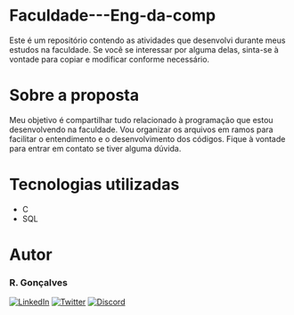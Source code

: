# Faculdade---Eng-da-comp

Este é um repositório contendo as atividades que desenvolvi durante meus estudos na faculdade. Se você se interessar por alguma delas, sinta-se à vontade para copiar e modificar conforme necessário.

# Sobre a proposta

Meu objetivo é compartilhar tudo relacionado à programação que estou desenvolvendo na faculdade. Vou organizar os arquivos em ramos para facilitar o entendimento e o desenvolvimento dos códigos. Fique à vontade para entrar em contato se tiver alguma dúvida.

# Tecnologias utilizadas

- C
- SQL

# Autor

### R. Gonçalves

[![LinkedIn](https://img.shields.io/badge/LinkedIn-0077B5?style=for-the-badge&logo=linkedin&logoColor=white)](https://www.linkedin.com/in/rgoncalves-sp/)
[![Twitter](https://img.shields.io/badge/Twitter-1DA1F2?style=for-the-badge&logo=twitter&logoColor=white)](https://twitter.com/unfav_ri)
[![Discord](https://img.shields.io/badge/Discord-7289DA?style=for-the-badge&logo=discord&logoColor=white)](https://discord.com/users/210427541956198400)
